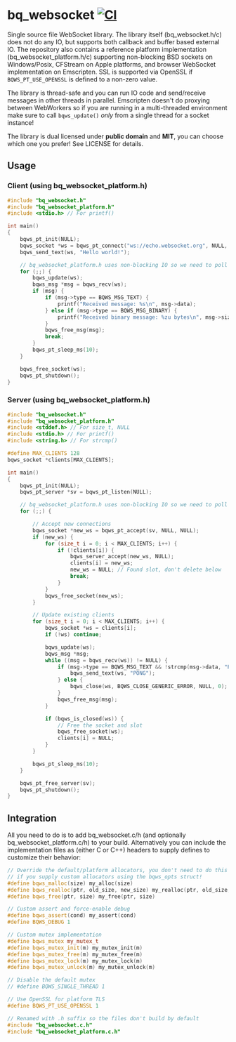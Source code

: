  # bq_websocket [![CI](https://github.com/bqqbarbhg/bq_websocket/workflows/CI/badge.svg)](https://github.com/bqqbarbhg/bq_websocket/actions)


Single source file WebSocket library.
The library itself (bq_websocket.h/c) does not do any IO, but supports both callback and buffer based external IO.
The repository also contains a reference platform implementation (bq_websocket_platform.h/c) supporting non-blocking BSD sockets on Windows/Posix,
CFStream on Apple platforms, and browser WebSocket implementation on Emscripten. SSL is supported via OpenSSL if `BQWS_PT_USE_OPENSSL` is defined to a non-zero value.

The library is thread-safe and you can run IO code and send/receive messages in other threads in parallel.
Emscripten doesn't do proxying between WebWorkers so if you are running in a multi-threaded environment
make sure to call `bqws_update()` _only_ from a single thread for a socket instance!

The library is dual licensed under **public domain** and **MIT**, you can choose which one you prefer! See LICENSE for details.

## Usage

### Client (using bq_websocket_platform.h)

[//]: # (example readme_client_usage.c)
```c
#include "bq_websocket.h"
#include "bq_websocket_platform.h"
#include <stdio.h> // For printf()

int main()
{
    bqws_pt_init(NULL);
    bqws_socket *ws = bqws_pt_connect("ws://echo.websocket.org", NULL, NULL, NULL);
    bqws_send_text(ws, "Hello world!");

    // bq_websocket_platform.h uses non-blocking IO so we need to poll here
    for (;;) {
        bqws_update(ws);
        bqws_msg *msg = bqws_recv(ws);
        if (msg) {
            if (msg->type == BQWS_MSG_TEXT) {
                printf("Received message: %s\n", msg->data);
            } else if (msg->type == BQWS_MSG_BINARY) {
                printf("Received binary message: %zu bytes\n", msg->size);
            }
            bqws_free_msg(msg);
            break;
        }
        bqws_pt_sleep_ms(10);
    }

    bqws_free_socket(ws);
    bqws_pt_shutdown();
}
```

### Server (using bq_websocket_platform.h)

[//]: # (example readme_server_usage.c)
```c
#include "bq_websocket.h"
#include "bq_websocket_platform.h"
#include <stddef.h> // For size_t, NULL
#include <stdio.h> // For printf()
#include <string.h> // For strcmp()

#define MAX_CLIENTS 128
bqws_socket *clients[MAX_CLIENTS];

int main()
{
    bqws_pt_init(NULL);
    bqws_pt_server *sv = bqws_pt_listen(NULL);

    // bq_websocket_platform.h uses non-blocking IO so we need to poll here
    for (;;) {

        // Accept new connections
        bqws_socket *new_ws = bqws_pt_accept(sv, NULL, NULL);
        if (new_ws) {
            for (size_t i = 0; i < MAX_CLIENTS; i++) {
                if (!clients[i]) {
                    bqws_server_accept(new_ws, NULL);
                    clients[i] = new_ws;
                    new_ws = NULL; // Found slot, don't delete below
                    break;
                }
            }
            bqws_free_socket(new_ws);
        }

        // Update existing clients
        for (size_t i = 0; i < MAX_CLIENTS; i++) {
            bqws_socket *ws = clients[i];
            if (!ws) continue;

            bqws_update(ws);
            bqws_msg *msg;
            while ((msg = bqws_recv(ws)) != NULL) {
                if (msg->type == BQWS_MSG_TEXT && !strcmp(msg->data, "PING")) {
                    bqws_send_text(ws, "PONG");
                } else {
                    bqws_close(ws, BQWS_CLOSE_GENERIC_ERROR, NULL, 0);
                }
                bqws_free_msg(msg);
            }

            if (bqws_is_closed(ws)) {
                // Free the socket and slot
                bqws_free_socket(ws);
                clients[i] = NULL;
            }
        }

        bqws_pt_sleep_ms(10);
    }

    bqws_pt_free_server(sv);
    bqws_pt_shutdown();
}
```

## Integration

All you need to do is to add bq_websocket.c/h (and optionally bq_websocket_platform.c/h) to your build.
Alternatively you can include the implementation files as (either C or C++) headers to supply defines to customize their behavior:

```cpp
// Override the default/platform allocators, you don't need to do this at compile-time
// if you supply custom allocators using the bqws_opts struct!
#define bqws_malloc(size) my_alloc(size)
#define bqws_realloc(ptr, old_size, new_size) my_realloc(ptr, old_size, new_size)
#define bqws_free(ptr, size) my_free(ptr, size)

// Custom assert and force-enable debug
#define bqws_assert(cond) my_assert(cond)
#define BQWS_DEBUG 1

// Custom mutex implementation
#define bqws_mutex my_mutex_t
#define bqws_mutex_init(m) my_mutex_init(m)
#define bqws_mutex_free(m) my_mutex_free(m)
#define bqws_mutex_lock(m) my_mutex_lock(m)
#define bqws_mutex_unlock(m) my_mutex_unlock(m)

// Disable the default mutex
// #define BQWS_SINGLE_THREAD 1

// Use OpenSSL for platform TLS
#define BQWS_PT_USE_OPENSSL 1

// Renamed with .h suffix so the files don't build by default
#include "bq_websocket.c.h"
#include "bq_websocket_platform.c.h"
```
